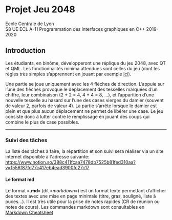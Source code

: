 # Projet Jeu 2048

École Centrale de Lyon  
S8 UE ECL A-11 Programmation des interfaces graphiques en C++ 2019-2020

## Introduction

Les étudiants, en binôme, développeront une réplique du jeu 2048, avec QT et QML. Les fonctionnalités minima attendues
sont celles du jeu (dont les règles très simples s’apprennent en jouant par exemple [Ici](https://jeu2048.fr/ "Jeu 2048 en ligne")).

Une partie se joue uniquement avec les 4 flèches de direction. L’appuie sur l’une des flèches provoque le déplacement des tesselles marquées d’un chiffre, leur combinaison (2 + 2 = 4, 4 + 4 = 8, …), et l’apparition d’une nouvelle tesselle au hasard sur l’une des cases vierges du damier (souvent de valeur 2, parfois de valeur 4). La partie s’arrête lorsque le damier est plein et que plus aucun déplacement ne permet de libérer une case. Le jeu consiste donc à lutter contre le remplissage en jouant des coups qui combine le plus de case possibles.

___

### Suivi des tâches

La liste des tâches à faire, la répartition et son suivi sera réaliser via un site internet disponible à l'adresse suivante: https://www.notion.so/388c411fcaa7478db7525b81fed310aa?v=f556f87fd77c417eb4ead3900fc27c17


#### Le format md
   Le format «__.md__» (dit «_markdown_») est un format texte permettant d’afficher des textes avec une mise en page minimale (titre, gras, souligné, liste à puces...). Il est très utile pour la prise de notes rapides (CR de réunion ou notes de cours). Les commandes markdown sont consultables en [Markdown Cheatsheet](https://github.com/adam-p/markdown-here/wiki/Markdown-Cheatsheet#links "Markdown Cheatsheet")
